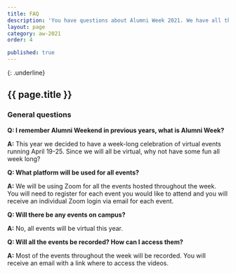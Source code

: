 ```yaml
---
title: FAQ
description: 'You have questions about Alumni Week 2021. We have all the answer.'
layout: page
category: aw-2021
order: 4

published: true
---
```

{: .underline}
## {{ page.title }}

### General questions 

**Q: I remember Alumni Weekend in previous years, what is Alumni Week?**

**A:** This year we decided to have a week-long celebration of virtual events running April 19-25. Since we will all be virtual, why not have some fun all week long?

**Q: What platform will be used for all events?**

**A:** We will be using Zoom for all the events hosted throughout the week. You will need to register for each event you would like to attend and you will receive an individual Zoom login via email for each event. 

**Q: Will there be any events on campus?**

**A:** No, all events will be virtual this year.

**Q: Will all the events be recorded? How can I access them?**

**A:** Most of the events throughout the week will be recorded. You will receive an email with a link where to access the videos.
